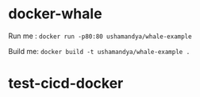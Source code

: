 # docker-whale

Run me : `docker run -p80:80 ushamandya/whale-example`

Build me: `docker build -t ushamandya/whale-example .`
# test-cicd-docker
